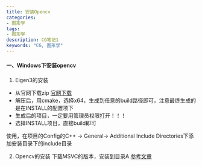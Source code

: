 ```yaml
---
title: 安装Opencv
categories:
- 图形学
tags: 
- 图形学
description: CG笔记1
keywords: "CG, 图形学"
---
```


#### 一、Windows下安装opencv

1. Eigen3的安装
* 从官网下载zip
[官网下载](https://eigen.tuxfamily.org/index.php?title=Main_Page)
* 解压后，用cmake，选择x64，生成到任意的build路径即可，注意最终生成的是在INSTALL的配置项下
* 生成后的项目，一定要用管理员权限打开！！！ 
* 选择INSTALL项目，直接build即可

使用，在项目的Config的C++ -> General-> Additional Include Directories下添加安装目录下的include目录

2. Opencv的安装
下载MSVC的版本，安装到目录A
[参考文章](https://towardsdatascience.com/install-and-configure-opencv-4-2-0-in-windows-10-vc-d132c52063a1)

